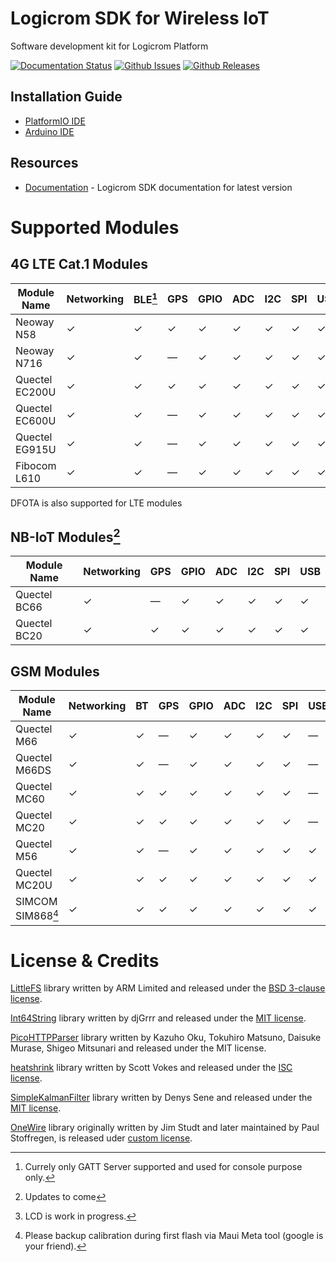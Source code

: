 # Logicrom SDK for Wireless IoT

Software development kit for Logicrom Platform

[![Documentation Status](https://readthedocs.org/projects/logicromsdk/badge/?version=latest)](https://docs.logicrom.com)
[![Github Issues](https://img.shields.io/github/issues/waybyte/logicromsdk.svg)](http://github.com/waybyte/logicromsdk/issues)
[![Github Releases](https://img.shields.io/github/release/waybyte/logicromsdk.svg)](https://github.com/waybyte/logicromsdk/releases)


## Installation Guide
 - [PlatformIO IDE](https://github.com/waybyte/logicromsdk/blob/master/docs/book/quick_start.rst#platformio-ide)
 - [Arduino IDE](https://github.com/waybyte/logicromsdk/blob/master/docs/book/quick_start.rst#arduino-ide)

## Resources

* [Documentation](https://docs.logicrom.com) - Logicrom SDK documentation for latest version

# Supported Modules
## 4G LTE Cat.1 Modules

| Module Name  | Networking | BLE[^1] | GPS | GPIO | ADC | I2C | SPI | USB | LCD | Camera |
|--------------|------------|---------|-----|------|-----|-----|-----|-----|-----|--------|
| Neoway N58  | &check; | &check; | &check; | &check; | &check; | &check; | &check; | &check; | &check; | &cross; |
| Neoway N716 | &check; | &check; | &#8212; | &check; | &check; | &check; | &check; | &check; | &check; | &cross; |
| Quectel EC200U | &check; | &check; | &check; | &check; | &check; | &check; | &check; | &check; | &check; | &cross; |
| Quectel EC600U | &check; | &check; | &#8212; | &check; | &check; | &check; | &check; | &check; | &check; | &cross; |
| Quectel EG915U  | &check; | &check; | &#8212; | &check; | &check; | &check; | &check; | &check; | &check; | &cross; |
| Fibocom L610  | &check; | &check; | &#8212; | &check; | &check; | &check; | &check; | &check; | &check; | &cross; |

DFOTA is also supported for LTE modules

## NB-IoT Modules[^2]

| Module Name  | Networking | GPS | GPIO | ADC | I2C | SPI | USB |
|--------------|------------|-----|------|-----|-----|-----|-----|
| Quectel BC66 | &check; | &#8212; | &check; | &check; | &check; | &check; | &check; |
| Quectel BC20 | &check; | &check; | &check; | &check; | &check; | &check; | &check; |

## GSM Modules

| Module Name  | Networking | BT | GPS | GPIO | ADC | I2C | SPI | USB | LCD[^3] |
|--------------|------------|----|-----|------|-----|-----|-----|-----|---------|
| Quectel M66  | &check; | &check; | &#8212; | &check; | &check; | &check; | &check; | &#8212; | &cross; |
| Quectel M66DS| &check; | &check; | &#8212; | &check; | &check; | &check; | &check; | &#8212; | &cross; |
| Quectel MC60 | &check; | &check; | &check; | &check; | &check; | &check; | &check; | &#8212; | &cross; |
| Quectel MC20 | &check; | &check; | &check; | &check; | &check; | &check; | &check; | &#8212; | &cross; |
| Quectel M56| &check; | &check; | &#8212; | &check; | &check; | &check; | &check; | &check; | &cross; |
| Quectel MC20U| &check; | &check; | &check; | &check; | &check; | &check; | &check; | &check; | &cross; |
| SIMCOM SIM868[^4]| &check; | &check; | &check; | &check; | &check; | &check; | &check; | &check; | &cross; |


[^1]: Currely only GATT Server supported and used for console purpose only.

[^2]: Updates to come

[^3]: LCD is work in progress.

[^4]: Please backup calibration during first flash via Maui Meta tool (google is your friend).


# License & Credits

[LittleFS](https://github.com/ARMmbed/littlefs) library written by ARM Limited and released under the [BSD 3-clause license](https://github.com/ARMmbed/littlefs/blob/master/LICENSE.md).

[Int64String](https://github.com/djGrrr/Int64String) library written by djGrrr and released under the [MIT     license](https://github.com/djGrrr/Int64String/blob/master/LICENSE).

[PicoHTTPParser](https://github.com/h2o/picohttpparser) library written by Kazuho Oku, Tokuhiro Matsuno, Daisuke Murase, Shigeo Mitsunari and released under the MIT license.

[heatshrink](https://github.com/atomicobject/heatshrink) library written by Scott Vokes and released under the [ISC license](https://github.com/atomicobject/heatshrink/blob/master/LICENSE).

[SimpleKalmanFilter](https://github.com/denyssene/SimpleKalmanFilter) library written by Denys Sene and released under the [MIT license](https://github.com/denyssene/SimpleKalmanFilter/blob/master/LICENSE).

[OneWire](https://github.com/PaulStoffregen/OneWire) library originally written by Jim Studt and later maintained by Paul Stoffregen, is released uder [custom license](https://github.com/PaulStoffregen/OneWire/blob/master/OneWire.cpp).
